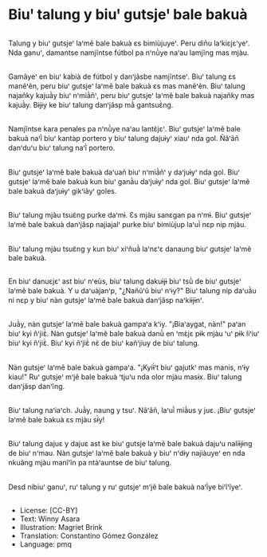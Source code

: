# Biuꞌ talung y biuꞌ gutsjeꞌ bale bakuà

##
Talung y biuꞌ gutsjeꞌ laꞌmẽ bale bakuà ɛs bimiùjuyeꞌ. Peru diñu laꞌkiɛjɛꞌyeꞌ. Nda ganuꞌ, damantse namjĩntse fútbol pa nꞌnũ̀ye naꞌau lamjĩng mas mjàu.

##
Gamãyeꞌ en biuꞌ kabià de fútbol y danꞌjãsbe namjĩntseꞌ. Biuꞌ talung ɛs manẽꞌẽn, peru biuꞌ gutsjeꞌ laꞌmẽ bale bakuà ɛs mas manẽꞌẽn. Biuꞌ talung najañky kajuã̀y biuꞌ nꞌmiã̀ñꞌ, peru biuꞌ gutsjeꞌ laꞌmẽ bale bakuà najañky mas kajuã̀y. Bɨ̀jɨy ke biuꞌ talung danꞌjãsp mã̀ gantsuɛ̃̀ng.

##
Namjĩntse kara penales pa nꞌnũ̀ye naꞌau lantɛ̀jɛꞌ. Biuꞌ gutsjeꞌ laꞌmẽ bale bakuà naꞌĩ̀ biuꞌ kantàp portero y biuꞌ talung dajuɨ̀yꞌ xiauꞌ nda gol. Ñãꞌãñ danꞌduꞌu biuꞌ talung naꞌĩ̀ portero.

##
Biuꞌ gutsjeꞌ laꞌmẽ bale bakuà daꞌuañ biuꞌ nꞌmiã̀ñꞌ y daꞌjuɨ̀yꞌ nda gol. Biuꞌ gutsjeꞌ laꞌmẽ bale bakuà kun biuꞌ ganã̀u daꞌjuɨ̀yꞌ nda gol. Biuꞌ gutsjeꞌ laꞌmẽ bale bakuà daꞌjuɨ̀yꞌ gikꞌiàyꞌ goles.

##
Biuꞌ talung mjàu tsuɛ̃ng purke daꞌmɨ̀. Ɛs mjàu sanɛgan pa nꞌmɨ̀. Biuꞌ gutsjeꞌ laꞌmẽ bale bakuà danꞌjãsp najiajalꞌ purke biuꞌ bimiùjup laꞌuĩ̀ nɛp nip mjàu.

##
Biuꞌ talung mjàu tsuɛ̃ng y kun biuꞌ xiꞌñuã̀ laꞌnɛꞌɛ danaung biuꞌ gutsjeꞌ laꞌmẽ bale bakuà.

##
En biuꞌ danuɛjɛꞌ ast biuꞌ nꞌeùs, biuꞌ talung dakuɨ̀jɨ biuꞌ tsũ̀ de biuꞌ gutsjeꞌ laꞌmẽ bale bakuà. Y u daꞌuàjanꞌp, "¿Nañũꞌũ biuꞌ nꞌɨy?" Biuꞌ talung nip daꞌuã̀u ni nɛp y biuꞌ nàn gutsjeꞌ laꞌmẽ bale bakuà danꞌjãsp naꞌkiɨjɨnꞌ.

##
Juã̀y, nàn gutsjeꞌ laꞌmẽ bale bakuà gampaꞌa kꞌiy. "¡Biaꞌaygat, nàn!" paꞌan biuꞌ kyi ñꞌjiɛ̃̀. Nàn gutsjeꞌ laꞌmẽ bale bakuà danũ̀ en ꞌmɛ̀jɛ pɨk mjàu ꞌuꞌ pɨk liꞌiuꞌ biuꞌ kyi ñꞌjiɛ̃̀. Biuꞌ kyi ñꞌjiɛ̃̀ nɛ̀ de biuꞌ kañꞌjiuy de biuꞌ talung.

##
Nàn gutsjeꞌ laꞌmẽ bale bakuà gampaꞌa. "¡Kyiɨ̃̀ꞌt biuꞌ gajutkꞌ mas manis, nꞌɨy kiau!" Ruꞌ gutsjeꞌ mꞌjẽ bale bakuà ꞌtjuꞌu nda olor mjàu masɨx. Biuꞌ talung danꞌjãsp danꞌĩng.

##
Biuꞌ talung naꞌiaꞌch. Juã̀y, naung y tsuꞌ. Nãꞌãñ, laꞌuĩ̀ miã̀us y juɛ. ¡Biuꞌ gutsjeꞌ laꞌmẽ bale bakuà ɛs mjàu sɨ̃̀y!

##
Biuꞌ talung dajuɛ y dajuɛ ast ke biuꞌ gutsje laꞌmẽ bale bakuà dajuꞌu naliɨ̀jɨng de biuꞌ nꞌmau. Nàn gutsjeꞌ laꞌmẽ bale bakuà y biuꞌ nꞌdɨy najiàuyeꞌ en nda nkuãng mjàu manĩꞌĩn pa ntàꞌauntse de biuꞌ talung.

##
Desd nibiuꞌ ganuꞌ, ruꞌ talung y ruꞌ gutsjeꞌ mꞌjẽ bale bakuà naꞌĩ̀ye biꞌĩꞌĩyeꞌ.

##
* License: [CC-BY]
* Text: Winny Asara
* Illustration: Magriet Brink
* Translation: Constantino Gómez González
* Language: pmq
